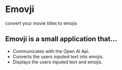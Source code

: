 # Emovji
convert your movie titles to emojis 

## Emovji is a small application that... 
- Communicates with the Open AI Api. 
- Converts the users inputed text into emojis. 
- Displays the users inputed text and emojis.

